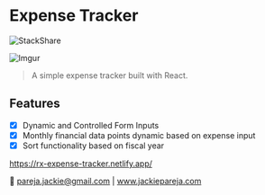 # Expense Tracker
![StackShare](https://img.shields.io/badge/react-v1.0-purple)

![Imgur](https://i.imgur.com/8lXuwwa.png)

> A simple expense tracker built with React.
## Features
- [x] Dynamic and Controlled Form Inputs
- [x] Monthly financial data points dynamic based on expense input
- [x] Sort functionality based on fiscal year

https://rx-expense-tracker.netlify.app/

:pushpin: pareja.jackie@gmail.com | www.jackiepareja.com